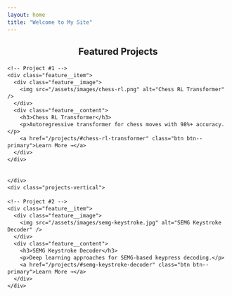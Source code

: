 ```yaml
---
layout: home
title: "Welcome to My Site"
---
```


<div class="page__content">

  <h2 style="text-align:center;">Featured Projects</h2>

  <div class="projects-vertical">

    <!-- Project #1 -->
    <div class="feature__item">
      <div class="feature__image">
        <img src="/assets/images/chess-rl.png" alt="Chess RL Transformer" />
      </div>
      <div class="feature__content">
        <h3>Chess RL Transformer</h3>
        <p>Autoregressive transformer for chess moves with 98%+ accuracy.</p>
        <a href="/projects/#chess-rl-transformer" class="btn btn--primary">Learn More →</a>
      </div>
    </div>

    
    </div>
    <div class="projects-vertical">

    <!-- Project #2 -->
    <div class="feature__item">
      <div class="feature__image">
        <img src="/assets/images/semg-keystroke.jpg" alt="SEMG Keystroke Decoder" />
      </div>
      <div class="feature__content">
        <h3>SEMG Keystroke Decoder</h3>
        <p>Deep learning approaches for SEMG-based keypress decoding.</p>
        <a href="/projects/#semg-keystroke-decoder" class="btn btn--primary">Learn More →</a>
      </div>
    </div>
  </div>
    
  </div>

